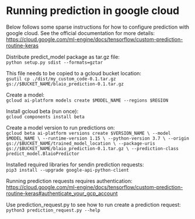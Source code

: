 # Running prediction in google cloud
Below follows some sparse instructions for how to configure prediction with google cloud. See the official documentation for more details:  
https://cloud.google.com/ml-engine/docs/tensorflow/custom-prediction-routine-keras  

Distribute predict_model package as tar.gz file:  
`python setup.py sdist --formats=gztar`  

This file needs to be copied to a gcloud bucket location:  
`gsutil cp ./dist/my_custom_code-0.1.tar.gz gs://$BUCKET_NAME/blaio_prediction-0.1.tar.gz`  

Create a model:  
`gcloud ai-platform models create $MODEL_NAME --regions $REGION`  

Install gcloud beta (run once):  
`gcloud components install beta`  

Create a model version to run predictions on:  
`gcloud beta ai-platform versions create $VERSION_NAME \
  --model $MODEL_NAME \
  --runtime-version 1.15 \
  --python-version 3.7 \
  --origin gs://$BUCKET_NAME/trained_model_location \
  --package-uris gs://$BUCKET_NAME/blaio_prediction-0.1.tar.gz \
  --prediction-class predict_model.BlaioPredictor`  

Installed required libraries for sendin prediction requests:  
`pip3 install --upgrade google-api-python-client`  

Running prediction requests requires authentication:  
https://cloud.google.com/ml-engine/docs/tensorflow/custom-prediction-routine-keras#authenticate_your_gcp_account  

Use prediction_request.py to see how to run create a prediction request:  
`python3 prediction_request.py --help`  
